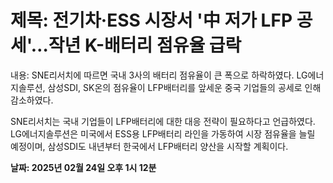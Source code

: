 # **제목: 전기차·ESS 시장서 '中 저가 LFP 공세'…작년 K-배터리 점유율 급락**

  내용: SNE리서치에 따르면 국내 3사의 배터리 점유율이 큰 폭으로 하락하였다. LG에너지솔루션, 삼성SDI, SK온의 점유율이 LFP배터리를 앞세운 중국 기업들의 공세로 인해 감소하였다.

SNE리서치는 국내 기업들이 LFP배터리에 대한 대응 전략이 필요하다고 언급하였다. LG에너지솔루션은 미국에서 ESS용 LFP배터리 라인을 가동하여 시장 점유율을 늘릴 예정이며, 삼성SDI도 내년부터 한국에서 LFP배터리 양산을 시작할 계획이다.

  **날짜: 2025년 02월 24일 오후 1시 12분**